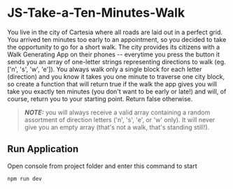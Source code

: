# JS-Take-a-Ten-Minutes-Walk

You live in the city of Cartesia where all roads are laid out in a perfect grid.
You arrived ten minutes too early to an appointment, so you decided to take the
opportunity to go for a short walk. The city provides its citizens with a Walk
Generating App on their phones -- everytime you press the button it sends you an
array of one-letter strings representing directions to walk (eg. ['n', 's', 'w',
'e']). You always walk only a single block for each letter (direction) and you
know it takes you one minute to traverse one city block, so create a function
that will return true if the walk the app gives you will take you exactly ten
minutes (you don't want to be early or late!) and will, of course, return you to
your starting point. Return false otherwise.

> **_NOTE:_** you will always receive a valid array containing a random
> assortment of direction letters ('n', 's', 'e', or 'w' only). It will never
> give you an empty array (that's not a walk, that's standing still!).

## Run Application

Open console from project folder and enter this command to start

```
npm run dev
```

